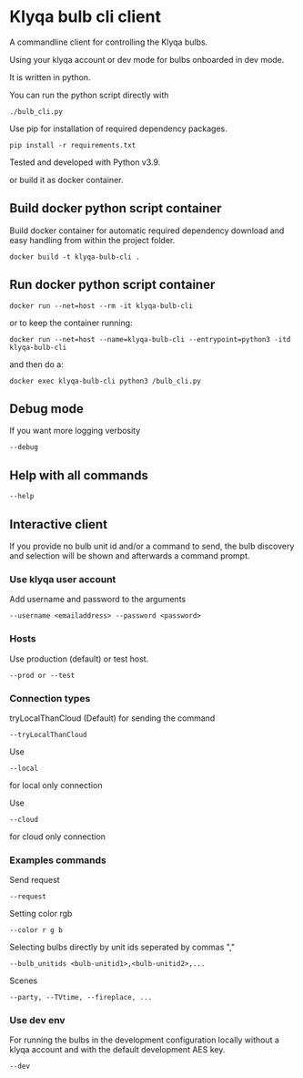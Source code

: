 # Klyqa bulb cli client

A commandline client for controlling the Klyqa bulbs.

Using your klyqa account or dev mode for bulbs onboarded in dev mode.

It is written in python.

You can run the python script directly with

```
./bulb_cli.py
```

Use pip for installation of required dependency packages.

```
pip install -r requirements.txt
```

Tested and developed with Python v3.9.

or build it as docker container.

## Build docker python script container

Build docker container for automatic required dependency download and easy handling from within the project folder.

``` docker build -t klyqa-bulb-cli . ```

## Run docker python script container

``` docker run --net=host --rm -it klyqa-bulb-cli ```

or to keep the container running:

``` docker run --net=host --name=klyqa-bulb-cli --entrypoint=python3 -itd klyqa-bulb-cli ```

and then do a:

``` docker exec klyqa-bulb-cli python3 /bulb_cli.py ```

## Debug mode

If you want more logging verbosity

``` --debug ```

## Help with all commands

``` --help ```

## Interactive client

If you provide no bulb unit id and/or a command to send, the bulb discovery and selection will be shown and afterwards a command prompt.

### Use klyqa user account

Add username and password to the arguments

```
--username <emailaddress> --password <password>
```

### Hosts

Use production (default) or test host.

```
--prod or --test
```

### Connection types

tryLocalThanCloud (Default) for sending the command

```
--tryLocalThanCloud
```

Use

```
--local
```

for local only connection

Use

```
--cloud
```

for cloud only connection

### Examples commands

Send request

```
--request
```

Setting color rgb

```
--color r g b
```

Selecting bulbs directly by unit ids seperated by commas ","

```
--bulb_unitids <bulb-unitid1>,<bulb-unitid2>,...
```

Scenes

```
--party, --TVtime, --fireplace, ...
```

### Use dev env

For running the bulbs in the development configuration locally without a klyqa account and with the default development AES key.

```
--dev
```
